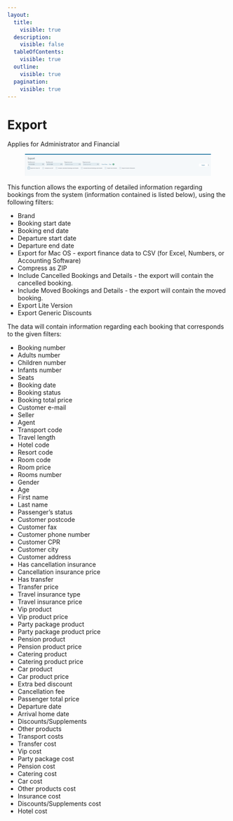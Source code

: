 ```yaml
---
layout:
  title:
    visible: true
  description:
    visible: false
  tableOfContents:
    visible: true
  outline:
    visible: true
  pagination:
    visible: true
---
```


# Export

Applies for Administrator and Financial

<figure><img src=".gitbook/assets/image (13) (1) (1) (1) (1).png" alt=""><figcaption></figcaption></figure>

This function allows the exporting of detailed information regarding bookings from the system (information contained is listed below), using the following filters:

* Brand
* Booking start date
* Booking end date
* Departure start date
* Departure end date
* Export for Mac OS - export finance data to CSV (for Excel, Numbers, or Accounting Software)
* Compress as ZIP
* Include Cancelled Bookings and Details - the export will contain the cancelled booking.&#x20;
* Include Moved Bookings and Details - the export will contain the moved booking.
* Export Lite Version
* Export Generic Discounts

The data will contain information regarding each booking that corresponds to the given filters:

* Booking number
* Adults number
* Children number
* Infants number
* Seats
* Booking date
* Booking status
* Booking total price
* Customer e-mail
* Seller
* Agent
* Transport code
* Travel length
* Hotel code
* Resort code
* Room code
* Room price
* Rooms number
* Gender
* Age
* First name
* Last name
* Passenger’s status
* Customer postcode
* Customer fax
* Customer phone number
* Customer CPR
* Customer city
* Customer address
* Has cancellation insurance
* Cancellation insurance price
* Has transfer
* Transfer price
* Travel insurance type
* Travel insurance price
* Vip product
* Vip product price
* Party package product
* Party package product price
* Pension product
* Pension product price
* Catering product
* Catering product price
* Car product
* Car product price
* Extra bed discount
* Cancellation fee
* Passenger total price
* Departure date
* Arrival home date
* Discounts/Supplements
* Other products
* Transport costs
* Transfer cost
* Vip cost
* Party package cost
* Pension cost
* Catering cost
* Car cost
* Other products cost
* Insurance cost
* Discounts/Supplements cost
* Hotel cost

